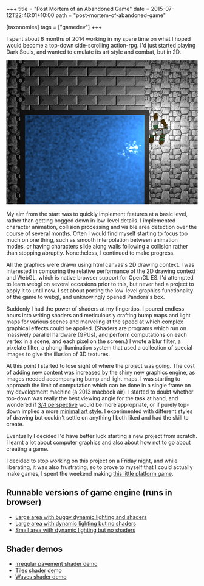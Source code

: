 +++
title = "Post Mortem of an Abandoned Game"
date = 2015-07-12T22:46:01+10:00
path = "post-mortem-of-abandoned-game"

[taxonomies]
tags = ["gamedev"]
+++

I spent about 6 months of 2014 working in my spare time 
on what I hoped would become a top-down
side-scrolling action-rpg. I'd just started playing Dark Souls,
and wanted to emulate its art style and combat, but in 2D.

![screenshot.png](screenshot.png)

My aim from the start was to quickly implement features at a basic level, rather than getting bogged down in low-level details.
I implemented character animation, collision processing
and visible area detection over the course of several months. Often I would find myself starting to focus too much on one thing,
such as smooth interpolation between animation modes, or having characters slide along walls following a collision rather than
stopping abruptly. Nonetheless, I continued to make progress.

All the graphics were drawn using html canvas's 2D drawing context. I was interested in comparing the relative performance of 
the 2D drawing context and WebGL, which is native browser support for OpenGL ES.
I'd attempted to learn webgl on several occasions prior to this, but never had a project to apply it to until now.
I set about porting the low-level graphics functionality of the game to webgl, and unknowingly opened Pandora's box.

Suddenly I had the power of shaders at my fingertips. I poured endless hours into writing shaders and meticulously crafting
bump maps and light maps for various scenes and marveling at the speed at which complex graphical effects could be applied.
(Shaders are programs which run on massively parallel hardware (GPUs), and perform computations on each vertex in a scene, and
each pixel on the screen.) I wrote a blur filter, a pixelate filter, a phong illumination system that used a collection of
special images to give the illusion of 3D textures.

At this point I started to lose sight of where the project was going. The cost of adding new content was increased by the shiny new graphics
engine, as images needed accompanying bump and light maps. I was starting to approach the limit of computation which can be done
in a single frame on my development machine (a 2013 macbook air). I started to doubt whether top-down was really the best viewing angle for
the task at hand, and wondered if [3/4 perspective](@/blog/images/post-mortem-of-abandoned-game/lttp.jpg/index.md) would be more appropriate, or if purely top-down implied
a more [minimal art style](@/blog/images/post-mortem-of-abandoned-game/teleglitch.jpg/index.md). I experimented with different styles of drawing but couldn't settle
on anything I both liked and had the skill to create.

Eventually I decided I'd have better luck starting a new project from scratch. I learnt a lot about computer graphics and also about
how not to go about creating a game.

I decided to stop working on this project on a Friday night, and while liberating, it was also frustrating, so to prove
to myself that I could actually make games, I spent the weekend making
[this little platform game](https://games.gridbugs.org/unfinished-game/).

## Runnable versions of game engine (runs in browser)
- [Large area with buggy dynamic lighting and shaders](https://games.gridbugs.org/top-down-sidescrolling-engine)
- [Large area with dynamic lighting but no shaders](https://games.gridbugs.org/abandoned-game-big-noshaders)
- [Small area with dynamic lighting but no shaders](https://games.gridbugs.org/abandoned-game-small)

## Shader demos
- [Irregular pavement shader demo](@/blog/demos/post-mortem-of-abandoned-game/pavement-phong/artwork/shaders/irregular_pavement/index.md)
- [Tiles shader demo](@/blog/demos/2d-phong-illumination-in-webgl/index.md)
- [Waves shader demo](@/blog/demos/post-mortem-of-abandoned-game/waves-phong/index.md)

